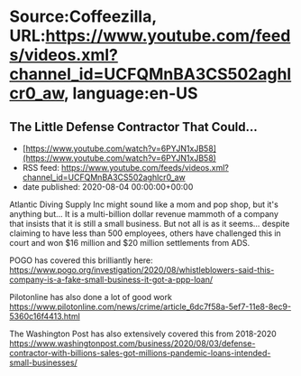 # Source:Coffeezilla, URL:https://www.youtube.com/feeds/videos.xml?channel_id=UCFQMnBA3CS502aghlcr0_aw, language:en-US

## The Little Defense Contractor That Could...
 - [https://www.youtube.com/watch?v=6PYJN1xJB58](https://www.youtube.com/watch?v=6PYJN1xJB58)
 - RSS feed: https://www.youtube.com/feeds/videos.xml?channel_id=UCFQMnBA3CS502aghlcr0_aw
 - date published: 2020-08-04 00:00:00+00:00

Atlantic Diving Supply Inc might sound like a mom and pop shop, but it's anything but... It is a multi-billion dollar revenue mammoth of a company that insists that it is still a small business. But not all is as it seems... despite claiming to have less than 500 employees, others have challenged this in court and won $16 million and $20 million settlements from ADS. 

POGO has covered this brilliantly here:
https://www.pogo.org/investigation/2020/08/whistleblowers-said-this-company-is-a-fake-small-business-it-got-a-ppp-loan/

Pilotonline has also done a lot of good work
https://www.pilotonline.com/news/crime/article_6dc7f58a-5ef7-11e8-8ec9-5360c16f4413.html

The Washington Post has also extensively covered this from 2018-2020
https://www.washingtonpost.com/business/2020/08/03/defense-contractor-with-billions-sales-got-millions-pandemic-loans-intended-small-businesses/

